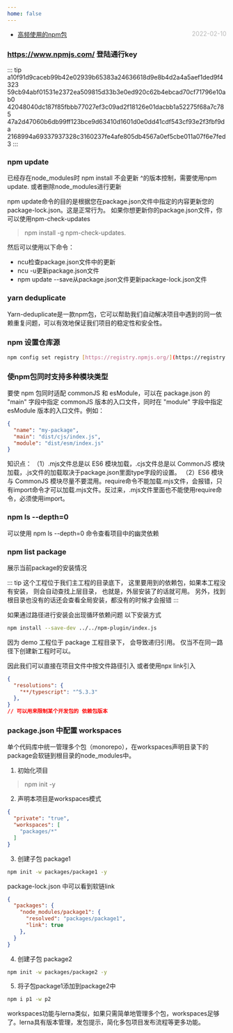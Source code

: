 ```yaml
---
home: false
---
```


* [高频使用的npm包](./common-use-npm) <span style="color:#bbb; float:right">2022-02-10</span>

### https://www.npmjs.com/ 登陆通行key

::: tip
a10f91d9caceb99b42e02939b65383a24636618d9e8b4d2a4a5aef1ded9f4323
59cb94abf01531e2372ea509815d33b3e0ed920c62b4ebcad70cf71796e10ab0
42048040dc187f85fbbb77027ef3c09ad2f18126e01dacbb1a52275f68a7c785
47a2d47060b6db99ff123bce9d63410d1601d0e0dd41cdf543cf93e2f3fbf9da
2168994a69337937328c3160237fe4afe805db4567a0ef5cbe011a07f6e7fed3
:::

### npm update

已经存在node_modules时 npm install 不会更新 ^的版本控制，需要使用npm update. 或者删除node_modules进行更新

npm update命令的目的是根据您在package.json文件中指定的内容更新您的package-lock.json。这是正常行为。
如果你想更新你的package.json文件，你可以使用npm-check-updates
> npm install -g npm-check-updates.  

然后可以使用以下命令：

- ncu检查package.json文件中的更新
- ncu -u更新package.json文件
- npm update --save从package.json文件更新package-lock.json文件

### yarn deduplicate

Yarn-deduplicate是一款npm包，它可以帮助我们自动解决项目中遇到的同一依赖重复问题，可以有效地保证我们项目的稳定性和安全性。

### npm 设置仓库源
``` bash
npm config set registry [https://registry.npmjs.org/](https://registry.npmjs.org/)
```

### 使npm包同时支持多种模块类型

要使 npm 包同时适配 commonJS 和 esModule，可以在 package.json 的 "main" 字段中指定 commonJS 版本的入口文件，同时在 "module" 字段中指定 esModule 版本的入口文件。例如：
``` json
{
  "name": "my-package",
  "main": "dist/cjs/index.js",
  "module": "dist/esm/index.js"
}
```

知识点：
（1）.mjs文件总是以 ES6 模块加载，.cjs文件总是以 CommonJS 模块加载，.js文件的加载取决于package.json里面type字段的设置。
（2）ES6 模块与 CommonJS 模块尽量不要混用。require命令不能加载.mjs文件，会报错，只有import命令才可以加载.mjs文件。反过来，.mjs文件里面也不能使用require命令，必须使用import。

### npm ls --depth=0
可以使用 npm ls --depth=0 命令查看项目中的幽灵依赖

### npm list package
展示当前package的安装情况 

::: tip
这个工程位于我们主工程的目录底下，
这里要用到的依赖包，如果本工程没有安装，
则会自动查找上层目录，
也就是，外层安装了的话就可用。
另外，找到根目录也没有的话还会查看全局安装，都没有的时候才会报错 
:::

如果通过路径进行安装会出现循环依赖问题
以下安装方式

``` bash
npm install --save-dev ../../npm-plugin/index.js
```

因为 demo 工程位于 package 工程目录下，
会导致递归引用。
仅当不在同一路径下创建新工程时可以。

因此我们可以直接在项目文件中按文件路径引入 或者使用npx link引入

``` json
{
  "resolutions": {
    "**/typescript": "^5.3.3"
  },
}
// 可以用来限制某个开发包的 依赖包版本
```

### package.json 中配置 workspaces
单个代码库中统一管理多个包（monorepo），在workspaces声明目录下的package会软链到根目录的node_modules中。

1. 初始化项目
> npm init -y
2. 声明本项目是workspaces模式
``` json
{
  "private": "true",
  "workspaces": [
    "packages/*" 
  ]
}
```
3. 创建子包 package1
``` bash
npm init -w packages/package1 -y
```
package-lock.json 中可以看到软链link
``` json
{
  "packages": {
    "node_modules/package1": {
      "resolved": "packages/package1",
      "link": true
    },
  }
}
```
4. 创建子包 package2
``` bash
npm init -w packages/package2 -y
```
5. 将子包package1添加到package2中
``` bash
npm i p1 -w p2
```
workspaces功能与lerna类似，如果只需简单地管理多个包，workspaces足够了。lerna具有版本管理，发包提示，简化多包项目发布流程等更多功能。
